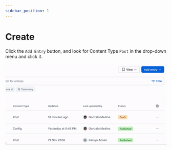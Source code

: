 ```yaml
---
sidebar_position: 1
---
```


# Create

Click the `Add Entry` button, and look for Content Type `Post` in the drop-down menu and click it.

![Create Post](/img/screen1.gif)
